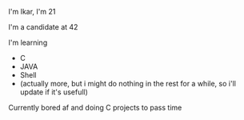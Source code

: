 I'm Ikar, I'm 21

I'm a candidate at 42

I'm learning
- C
- JAVA
- Shell
- (actually more, but i might do nothing in the rest for a while, so i'll update if it's usefull)

Currently bored af and doing C projects to pass time
